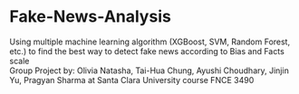# Fake-News-Analysis
Using multiple machine learning algorithm (XGBoost, SVM, Random Forest, etc.) to find the best way to detect fake news according to Bias and Facts scale\
Group Project by: Olivia Natasha, Tai-Hua Chung, Ayushi Choudhary, Jinjin Yu, Pragyan Sharma at Santa Clara University course FNCE 3490
